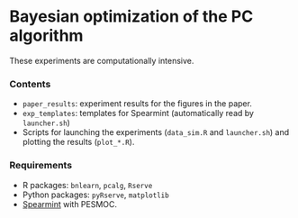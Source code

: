 # Bayesian optimization of the PC algorithm

These experiments are computationally intensive.

### Contents
- `paper_results`: experiment results for the figures in the paper.
- `exp_templates`: templates for Spearmint (automatically read by `launcher.sh`)
- Scripts for launching the experiments (`data_sim.R` and `launcher.sh`) and plotting the results (`plot_*.R`).

### Requirements
- R packages: `bnlearn`, `pcalg`, `Rserve`
- Python packages: `pyRserve`, `matplotlib`
- [Spearmint](https://github.com/EduardoGarrido90/Spearmint) with PESMOC.

